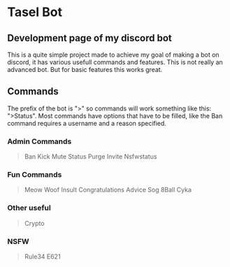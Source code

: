 # Tasel Bot
## Development page of my discord bot
This is a quite simple project made to achieve my goal of making a bot on discord, it has various usefull commands and features. This is not really an advanced bot. But for basic features this works great.

## Commands

The prefix of the bot is ">" so commands will work something like this:
">Status".
Most commands have options that have to be filled, like the Ban command requires a username and a reason specified.

### Admin Commands
>Ban 
>Kick 
>Mute 
>Status 
>Purge 
>Invite 
>Nsfwstatus
### Fun Commands
>Meow 
>Woof 
>Insult 
>Congratulations 
>Advice 
>Sog 
>8Ball 
>Cyka
### Other useful
>Crypto
### NSFW
>Rule34 
>E621
